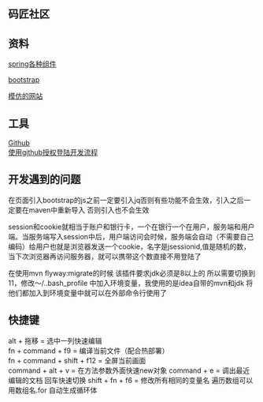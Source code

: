 ## 码匠社区

## 资料
[spring各种组件](https://spring.io/guides/gs/serving-web-content/)

[bootstrap](https://www.bootcss.com)

[模仿的网站](https://elasticsearch.cn)
## 工具
[Github](https://github.com/)  
[使用github授权登陆开发流程](https://developer.github.com/apps/building-oauth-apps/authorizing-oauth-apps/)

## 开发遇到的问题
在页面引入bootstrap的js之前一定要引入jq否则有些功能不会生效，引入之后一定要在maven中重新导入 否则引入也不会生效  

session和cookie就相当于账户和银行卡，一个在银行一个在用户，服务端和用户端。当服务端写入session中后，用户端访问会时候，服务端会自动（不需要自己编码）给用户也就是浏览器发送一个cookie，名字是jsessionid,值是随机的数，当下次浏览器再访问服务器，就可以携带这个数直接不用登陆了

在使用mvn flyway:migrate的时候 该插件要求jdk必须是8以上的 所以需要切换到11，修改～/..bash_profile 中加入环境变量，我使用的是idea自带的mvn和jdk 将他们都加入到环境变量中就可以在外部命令行使用了

## 快捷键
alt + 拖移 = 选中一列快速编辑  
fn + command + f9 = 编译当前文件（配合热部署）  
fn + command + shift + f12 = 全屏当前画面  
command + alt + v = 在方法参数外面快速new对象
command + e = 调出最近编辑的文档 回车快速切换
shift + fn + f6 = 修改所有相同的变量名
遍历数组可以用数组名.for 自动生成循环体

